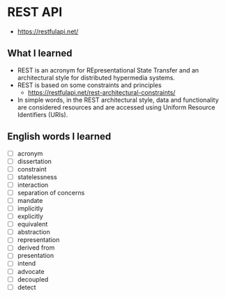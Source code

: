 # REST API
- https://restfulapi.net/

## What I learned
- REST is an acronym for REpresentational State Transfer and an architectural style for distributed hypermedia systems.
- REST is based on some constraints and principles
  - https://restfulapi.net/rest-architectural-constraints/
- In simple words, in the REST architectural style, data and functionality are considered resources and are accessed using Uniform Resource Identifiers (URIs).

## English words I learned
- [ ] acronym
- [ ] dissertation
- [ ] constraint
- [ ] statelessness
- [ ] interaction
- [ ] separation of concerns
- [ ] mandate
- [ ] implicitly
- [ ] explicitly
- [ ] equivalent
- [ ] abstraction
- [ ] representation
- [ ] derived from
- [ ] presentation
- [ ] intend
- [ ] advocate
- [ ] decoupled
- [ ] detect
